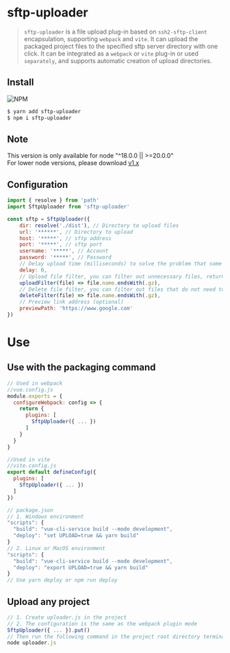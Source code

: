 # sftp-uploader

> `sftp-uploader` is a file upload plug-in based on `ssh2-sftp-client` encapsulation, supporting `webpack` and `vite`. It can upload the packaged project files to the specified sftp server directory with one click. It can be integrated as a `webpack` or `vite` plug-in or used `separately`, and supports automatic creation of upload directories.

## Install
![NPM](https://nodei.co/npm/sftp-uploader-eng.png)
```sh
$ yarn add sftp-uploader
$ npm i sftp-uploader
```

## Note
This version is only available for node "^18.0.0 || >=20.0.0" <br />
For lower node versions, please download [v1.x](https://www.npmjs.com/package/sftp-uploader-eng/v/1.0.3)

## Configuration

```javascript
import { resolve } from 'path'
import SftpUploader from 'sftp-uploader'

const sftp = SftpUploader({
    dir: resolve('./dist'), // Directory to upload files
    url: '******', // Directory to upload
    host: '*****', // sftp address
    port: '*****', // sftp port
    username: '*****', // Account
    password: '*****', // Password
    // Delay upload time (milliseconds) to solve the problem that some projects will trigger multiple packaging completions
    delay: 0,
    // Upload file filter, you can filter out unnecessary files, return false to not upload the file (optional)
    uploadFilter(file) => file.name.endsWith(.gz),
    // Delete file filter, you can filter out files that do not need to be deleted, return false to not delete the file (optional)
    deleteFilter(file) => file.name.endsWith(.gz),
    // Preview link address (optional)
    previewPath: 'https://www.google.com'
})
```

# Use
## Use with the packaging command
```javascript
// Used in webpack
//vue.config.js
module.exports = {
  configureWebpack: config => {
    return {
      plugins: [
        SftpUploader({ ... })
      ]
    }
  }
}

//Used in vite
//vite.config.js
export default defineConfig({
  plugins: [
    SftpUploader({ ... })
  ]
})

// package.json
// 1. Windows environment
"scripts": {
  "build": "vue-cli-service build --mode development",
  "deploy": "set UPLOAD=true && yarn build"
}
// 2. Linux or MacOS environment
"scripts": {
  "build": "vue-cli-service build --mode development",
  "deploy": "export UPLOAD=true && yarn build"
}
// Use yarn deploy or npm run deploy
```

## Upload any project
```javascript
// 1. Create uploader.js in the project
// 2. The configuration is the same as the webpack plugin mode
SftpUploader({ ... }).put()
// Then run the following command in the project root directory terminal
node uploader.js
```


